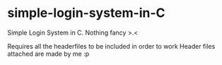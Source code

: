 # simple-login-system-in-C
Simple Login System in C.
Nothing fancy >.<

Requires all the headerfiles to be included in order to work
Header files attached are made by me :p
